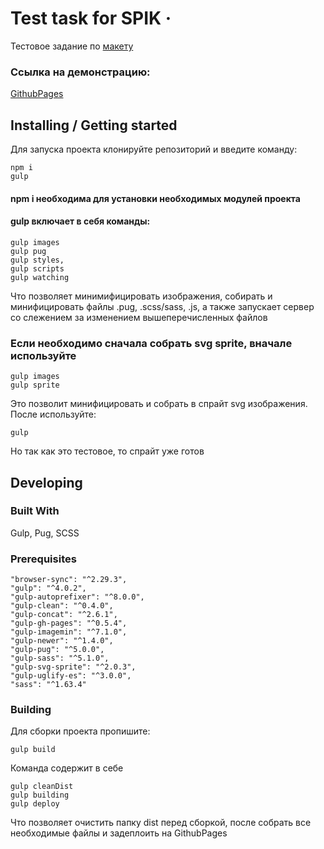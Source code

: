 # Test task for SPIK &middot;

Тестовое задание по <a href='https://www.figma.com/file/oade9pxS8wGXjRvJa3pL8H/Untitled?node-id=1-354&t=fGDZJ2QyQDuAHLiN-0'>макету</a>
### Ссылка на демонстрацию:
<a href="https://creepycreep.github.io/SPIKS/">GithubPages</a>
## Installing / Getting started

Для запуска проекта клонируйте репозиторий и введите команду:

```shell
npm i
gulp
```
#### npm i необходима для установки необходимых модулей проекта
#### gulp включает в себя команды:

```shell
gulp images
gulp pug
gulp styles, 
gulp scripts
gulp watching
```
Что позволяет минимифицировать изображения, собирать и минифицировать файлы .pug, .scss/sass, .js, а также запускает сервер со слежением за изменением вышеперечисленных файлов

### Если необходимо сначала собрать svg sprite, вначале используйте

```shell
gulp images
gulp sprite
```
Это позволит минифицировать и собрать в спрайт svg изображения.
После используйте:

```shell
gulp
```

Но так как это тестовое, то спрайт уже готов

## Developing

### Built With
Gulp, Pug, SCSS

### Prerequisites
    "browser-sync": "^2.29.3",
    "gulp": "^4.0.2",
    "gulp-autoprefixer": "^8.0.0",
    "gulp-clean": "^0.4.0",
    "gulp-concat": "^2.6.1",
    "gulp-gh-pages": "^0.5.4",
    "gulp-imagemin": "^7.1.0",
    "gulp-newer": "^1.4.0",
    "gulp-pug": "^5.0.0",
    "gulp-sass": "^5.1.0",
    "gulp-svg-sprite": "^2.0.3",
    "gulp-uglify-es": "^3.0.0",
    "sass": "^1.63.4"

### Building

Для сборки проекта пропишите:

```shell
gulp build 
```
Команда содержит в себе 

```shell
gulp cleanDist
gulp building
gulp deploy
```
Что позволяет очистить папку dist перед сборкой, после собрать все необходимые файлы и задеплоить на GithubPages
